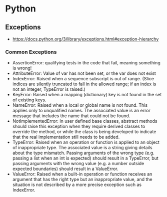 Python
======

Exceptions
----------
- https://docs.python.org/3/library/exceptions.html#exception-hierarchy

### Common Exceptions
- AssertionError: qualifying tests in the code that fail, meaning something is wrong!
- AttributeError: Value of var has not been set, or the var does not exist
- IndexError: Raised when a sequence subscript is out of range. (Slice indices are silently truncated to fall in the allowed range; if an index is not an integer, TypeError is raised.)
- KeyError: Raised when a mapping (dictionary) key is not found in the set of existing keys.
- NameError: Raised when a local or global name is not found. This applies only to unqualified names. The associated value is an error message that includes the name that could not be found.
- NotImplementedError: In user defined base classes, abstract methods should raise this exception when they require derived classes to override the method, or while the class is being developed to indicate that the real implementation still needs to be added.
- TypeError: Raised when an operation or function is applied to an object of inappropriate type. The associated value is a string giving details about the type mismatch. Passing arguments of the wrong type (e.g. passing a list when an int is expected) should result in a TypeError, but passing arguments with the wrong value (e.g. a number outside expected boundaries) should result in a ValueError.
- ValueError: Raised when a built-in operation or function receives an argument that has the right type but an inappropriate value, and the situation is not described by a more precise exception such as IndexError.
